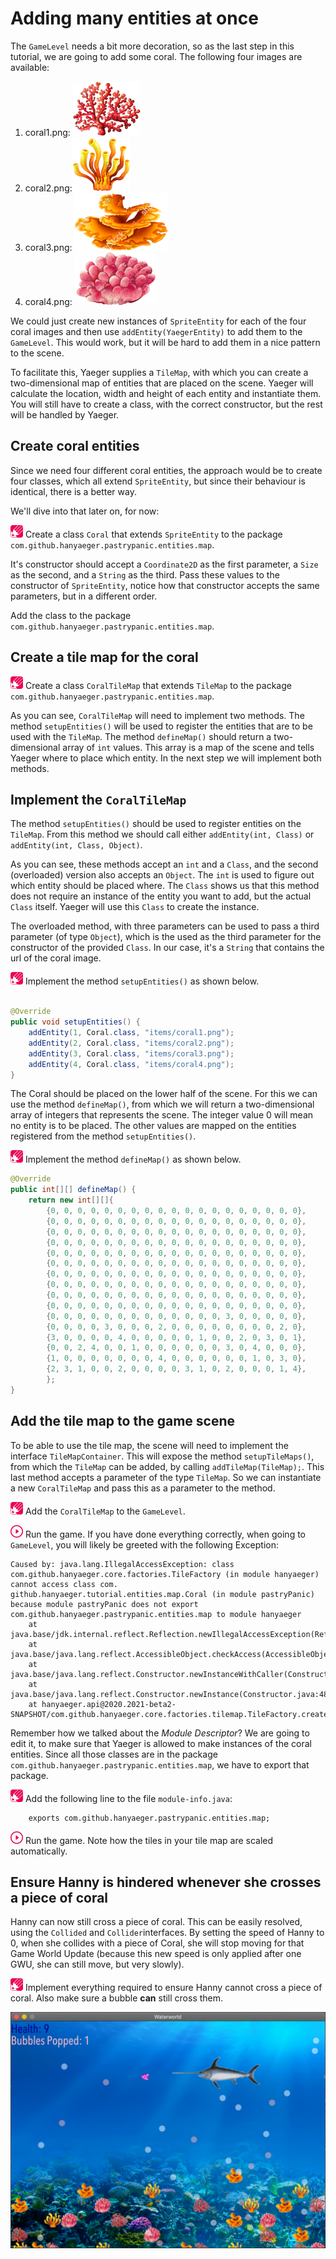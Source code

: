 # Adding many entities at once

The `GameLevel` needs a bit more decoration, so as the last step in this
tutorial, we are going to add some coral. The following four images are
available:

1. coral1.png: ![Coral1](images/game/coral1.png)
2. coral2.png:![Coral1](images/game/coral2.png)
3. coral3.png: ![Coral1](images/game/coral3.png)
4. coral4.png: ![Coral1](images/game/coral4.png)

We could just create new instances of `SpriteEntity` for each of the four coral
images and then use `addEntity(YaegerEntity)` to add them to the `GameLevel`. 
This would work, but it will be hard to add them in a nice pattern to the scene.

To facilitate this, Yaeger supplies a `TileMap`, with which you can create a 
two-dimensional map of entities that are placed on the scene. Yaeger will
calculate the location, width and height of each entity and instantiate them.
You will still have to create a class, with the correct constructor, but the 
rest will be handled by Yaeger.

## Create coral entities

Since we need four different coral entities, the approach would be to create 
four classes, which all extend `SpriteEntity`, but since their behaviour is 
identical, there is a better way. 

We'll dive into that later on, for now:

![Edit](images/edit.png) Create a class `Coral` that extends `SpriteEntity` to
the package `com.github.hanyaeger.pastrypanic.entities.map`.

It's constructor should accept a `Coordinate2D` as the first parameter, a 
`Size` as the second, and a `String` as the third. Pass these values to the
constructor of `SpriteEntity`, notice how that constructor accepts the same 
parameters, but in a different order.

Add the class to the package `com.github.hanyaeger.pastrypanic.entities.map`.

## Create a tile map for the coral

![Edit](images/edit.png) Create a class `CoralTileMap` that extends `TileMap` to
the package `com.github.hanyaeger.pastrypanic.entities.map`.

As you can see, `CoralTileMap` will need to implement two methods. The
method `setupEntities()` will be used to register the entities that are to be
used with the `TileMap`. The method `defineMap()` should return a 
two-dimensional array of `int` values. This array is a map of the scene and 
tells Yaeger where to place which entity. In the next step we will implement 
both methods.

## Implement the `CoralTileMap`

The method `setupEntities()` should be used to register entities on the 
`TileMap`. From this method we should call either `addEntity(int, Class)` or 
`addEntity(int, Class, Object)`.

As you can see, these methods accept an `int` and a `Class`, and the second 
(overloaded) version also accepts an `Object`. The `int` is used to figure 
out which entity should be placed where. The `Class` shows us that this
method does not require an instance of the entity you want to add, but the 
actual `Class` itself. Yaeger will use this `Class` to create the instance.

The overloaded method, with three parameters can be used to pass a third 
parameter (of type `Object`), which is the used as the third parameter for 
the constructor of the provided `Class`. In our case, it's a `String` that 
contains the url of the coral image.

![Edit](images/edit.png) Implement the method `setupEntities()` as shown below.

```java

@Override
public void setupEntities() {
    addEntity(1, Coral.class, "items/coral1.png");
    addEntity(2, Coral.class, "items/coral2.png");
    addEntity(3, Coral.class, "items/coral3.png");
    addEntity(4, Coral.class, "items/coral4.png");
}
```

The Coral should be placed on the lower half of the scene. For this we can use
the method `defineMap()`, from which we will return a two-dimensional 
array of integers that represents the scene. The integer value 0 will mean no 
entity is to be placed. The other values are mapped on the entities registered 
from the method `setupEntities()`.

![Edit](images/edit.png) Implement the method `defineMap()` as shown below.

```java
@Override
public int[][] defineMap() {
    return new int[][]{
        {0, 0, 0, 0, 0, 0, 0, 0, 0, 0, 0, 0, 0, 0, 0, 0, 0, 0, 0},
        {0, 0, 0, 0, 0, 0, 0, 0, 0, 0, 0, 0, 0, 0, 0, 0, 0, 0, 0},
        {0, 0, 0, 0, 0, 0, 0, 0, 0, 0, 0, 0, 0, 0, 0, 0, 0, 0, 0},
        {0, 0, 0, 0, 0, 0, 0, 0, 0, 0, 0, 0, 0, 0, 0, 0, 0, 0, 0},
        {0, 0, 0, 0, 0, 0, 0, 0, 0, 0, 0, 0, 0, 0, 0, 0, 0, 0, 0},
        {0, 0, 0, 0, 0, 0, 0, 0, 0, 0, 0, 0, 0, 0, 0, 0, 0, 0, 0},
        {0, 0, 0, 0, 0, 0, 0, 0, 0, 0, 0, 0, 0, 0, 0, 0, 0, 0, 0},
        {0, 0, 0, 0, 0, 0, 0, 0, 0, 0, 0, 0, 0, 0, 0, 0, 0, 0, 0},
        {0, 0, 0, 0, 0, 0, 0, 0, 0, 0, 0, 0, 0, 0, 0, 0, 0, 0, 0},
        {0, 0, 0, 0, 0, 0, 0, 0, 0, 0, 0, 0, 0, 0, 0, 0, 0, 0, 0},
        {0, 0, 0, 0, 0, 0, 0, 0, 0, 0, 0, 0, 0, 3, 0, 0, 0, 0, 0},
        {0, 0, 0, 0, 3, 0, 0, 0, 2, 0, 0, 0, 0, 0, 0, 0, 0, 2, 0},
        {3, 0, 0, 0, 0, 4, 0, 0, 0, 0, 0, 1, 0, 0, 2, 0, 3, 0, 1},
        {0, 0, 2, 4, 0, 0, 1, 0, 0, 0, 0, 0, 0, 3, 0, 4, 0, 0, 0},
        {1, 0, 0, 0, 0, 0, 0, 0, 4, 0, 0, 0, 0, 0, 0, 1, 0, 3, 0},
        {2, 3, 1, 0, 0, 2, 0, 0, 0, 0, 3, 1, 0, 2, 0, 0, 0, 1, 4},
        };
}
```

## Add the tile map to the game scene

To be able to use the tile map, the scene will need to implement the
interface `TileMapContainer`. This will expose the method `setupTileMaps()`,
from which the `TileMap` can be added, by calling `addTileMap(TileMap);`. This
last method accepts a parameter of the type `TileMap`. So we can instantiate a
new `CoralTileMap` and pass this as a parameter to the method.

![Edit](images/edit.png) Add the `CoralTileMap` to the `GameLevel`.

![Run](images/play.png) Run the game. If you have done everything correctly,
when going to `GameLevel`, you will likely be greeted with the following
Exception:

```text
Caused by: java.lang.IllegalAccessException: class com.github.hanyaeger.core.factories.TileFactory (in module hanyaeger) cannot access class com.
github.hanyaeger.tutorial.entities.map.Coral (in module pastryPanic) because module pastryPanic does not export com.github.hanyaeger.pastrypanic.entities.map to module hanyaeger
	at java.base/jdk.internal.reflect.Reflection.newIllegalAccessException(Reflection.java:376)
	at java.base/java.lang.reflect.AccessibleObject.checkAccess(AccessibleObject.java:647)
	at java.base/java.lang.reflect.Constructor.newInstanceWithCaller(Constructor.java:490)
	at java.base/java.lang.reflect.Constructor.newInstance(Constructor.java:481)
	at hanyaeger.api@2020.2021-beta2-SNAPSHOT/com.github.hanyaeger.core.factories.tilemap.TileFactory.create(TileFactory.java:39)
```

Remember how we talked about the *Module Descriptor*? We are going to edit it,
to make sure that Yaeger is allowed to make instances of the coral entities.
Since all those classes are in the package 
`com.github.hanyaeger.pastrypanic.entities.map`, we have to export that package.

![Edit](images/edit.png) Add the following line to the file `module-info.java`:

```text
    exports com.github.hanyaeger.pastrypanic.entities.map;
```

![Run](images/play.png) Run the game. Note how the tiles in your tile map are
scaled automatically.

## Ensure Hanny is hindered whenever she crosses a piece of coral

Hanny can now still cross a piece of coral. This can be easily resolved, using
the `Collided` and `Collider`interfaces. By setting the speed of Hanny to 0, 
when she collides with a piece of Coral, she will stop moving for that Game 
World Update (because this new speed is only applied after one GWU, she can 
still move, but very slowly).

![Edit](images/edit.png) Implement everything required to ensure Hanny cannot
cross a piece of coral. Also make sure a bubble **can** still cross them.

![Waterworld](images/game/game.png)
